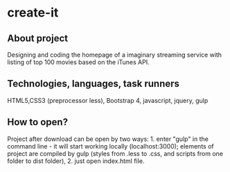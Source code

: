# create-it

## About project
Designing and coding the homepage of a imaginary streaming service with listing of top 100 movies based on the iTunes API.

## Technologies, languages, task runners
HTML5,CSS3 (preprocessor less), Bootstrap 4, javascript, jquery, gulp

## How to open?
Project after download can be open by two ways: 1. enter "gulp" in the command line - it will start working locally (localhost:3000); elements of project are compiled by gulp (styles from .less to .css, and scripts from one folder to dist folder), 2. just open index.html file.

